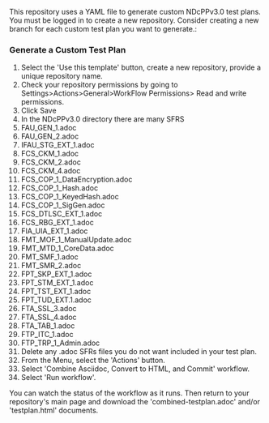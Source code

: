 This repository uses a YAML file to generate custom NDcPPv3.0 test plans. You must be logged in to create a new repository.
Consider creating a new branch for each custom test plan you want to generate.:

### Generate a Custom Test Plan

1. Select the 'Use this template' button, create a new repository, provide a unique repository name.
2. Check your repository permissions by going to Settings>Actions>General>WorkFlow Permissions> Read and write permissions.
3. Click Save
4. In the NDcPPv3.0 directory there are many SFRS
  1. FAU_GEN_1.adoc
  1. FAU_GEN_2.adoc
  1. IFAU_STG_EXT_1.adoc
  1. FCS_CKM_1.adoc
  1. FCS_CKM_2.adoc
  1. FCS_CKM_4.adoc
  1. FCS_COP_1_DataEncryption.adoc
  1. FCS_COP_1_Hash.adoc
  1. FCS_COP_1_KeyedHash.adoc
  1. FCS_COP_1_SigGen.adoc
  1. FCS_DTLSC_EXT_1.adoc
  1. FCS_RBG_EXT_1.adoc
  1. FIA_UIA_EXT_1.adoc
  1. FMT_MOF_1_ManualUpdate.adoc
  1. FMT_MTD_1_CoreData.adoc
  1. FMT_SMF_1.adoc
  1. FMT_SMR_2.adoc
  1. FPT_SKP_EXT_1.adoc
  1. FPT_STM_EXT_1.adoc
  1. FPT_TST_EXT_1.adoc
  1. FPT_TUD_EXT.1.adoc
  1. FTA_SSL_3.adoc
  1. FTA_SSL_4.adoc
  1. FTA_TAB_1.adoc
  1. FTP_ITC_1.adoc
  1. FTP_TRP_1_Admin.adoc 
5. Delete any .adoc SFRs files you do not want included in your test plan.
6. From the Menu, select the 'Actions' button.
7. Select 'Combine Asciidoc, Convert to HTML, and Commit' workflow.
7. Select 'Run workflow'. 

You can watch the status of the workflow as it runs. Then return to your repository's main page and download the 'combined-testplan.adoc' and/or 'testplan.html' documents.
